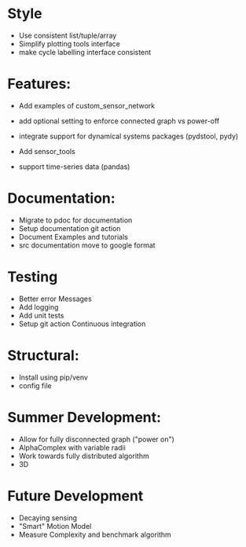  
# Style
 - Use consistent list/tuple/array
 - Simplify plotting tools interface
 - make cycle labelling interface consistent 

# Features:
 - Add examples of custom_sensor_network
 - add optional setting to enforce connected graph vs power-off

 - integrate support for dynamical systems packages (pydstool, pydy)
 - Add sensor_tools 
 - support time-series data (pandas)

# Documentation:
 - Migrate to pdoc for documentation
 - Setup documentation git action
 - Document Examples and tutorials
 - src documentation move to google format
    
# Testing
 - Better error Messages
 - Add logging
 - Add unit tests
 - Setup git action Continuous integration

# Structural:
 - Install using pip/venv 
 - config file

 # Summer Development:
 - Allow for fully disconnected graph ("power on")
 - AlphaComplex with variable radii
 - Work towards fully distributed algorithm
 - 3D
 
# Future Development
 - Decaying sensing
 - "Smart" Motion Model
 - Measure Complexity and benchmark algorithm
